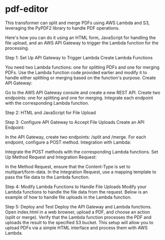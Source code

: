 # pdf-editor
This transformer can split and merge PDFs using AWS Lambda and S3, leveraging the PyPDF2 library to handle PDF operations.

Here's how you can do it using an HTML form, JavaScript for handling the file upload, and an AWS API Gateway to trigger the Lambda function for the processing.

Step 1: Set Up API Gateway to Trigger Lambda
Create Lambda Functions

You need two Lambda functions: one for splitting PDFs and one for merging PDFs.
Use the Lambda function code provided earlier and modify it to handle either splitting or merging based on the function's purpose.
Create API Gateway:

Go to the AWS API Gateway console and create a new REST API.
Create two endpoints: one for splitting and one for merging.
Integrate each endpoint with the corresponding Lambda function.

Step 2: HTML and JavaScript for File Upload

Step 3: Configure API Gateway to Accept File Uploads
Create an API Endpoint:

In the API Gateway, create two endpoints: /split and /merge.
For each endpoint, configure a POST method.
Integration with Lambda:

Integrate the POST methods with the corresponding Lambda functions.
Set Up Method Request and Integration Request:

In the Method Request, ensure that the Content-Type is set to multipart/form-data.
In the Integration Request, use a mapping template to pass the file data to the Lambda function.

Step 4: Modify Lambda Functions to Handle File Uploads
Modify your Lambda functions to handle the file data from the request. Below is an example of how to handle file uploads in the Lambda function.

Step 5: Deploy and Test
Deploy the API Gateway and Lambda functions.
Open index.html in a web browser, upload a PDF, and choose an action (split or merge).
Verify that the Lambda function processes the PDF and uploads the result to the specified S3 bucket.
This setup will allow you to upload PDFs via a simple HTML interface and process them with AWS Lambda.
